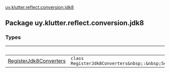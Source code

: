[uy.klutter.reflect.conversion.jdk8](.)


## Package uy.klutter.reflect.conversion.jdk8

### Types

|&nbsp;|&nbsp;|
|---|---|
| [RegisterJdk8Converters](-register-jdk8-converters/index.md) | `class RegisterJdk8Converters&nbsp;:&nbsp;SelfRegisteringConverters` |
